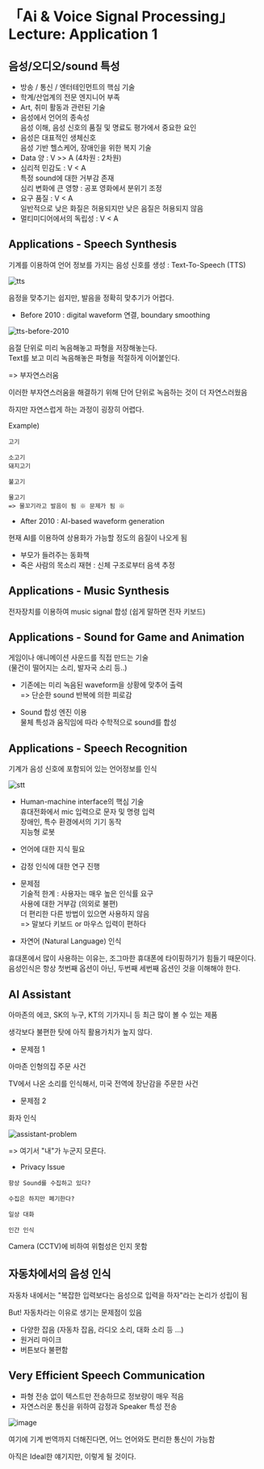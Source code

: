 # 「Ai & Voice Signal Processing」 Lecture: Application 1  
  
## 음성/오디오/sound 특성

* 방송 / 통신 / 엔터테인먼트의 핵심 기술
* 학계/산업계의 전문 엔지니어 부족
* Art, 취미 활동과 관련된 기술
* 음성에서 언어의 종속성  
음성 이해, 음성 신호의 품질 및 명료도 평가에서 중요한 요인   
* 음성은 대표적인 생체신호  
음성 기반 헬스케어, 장애인을 위한 복지 기술  
* Data 양 : V >> A (4차원 : 2차원)
* 심리적 민감도 : V < A  
특정 sound에 대한 거부감 존재   
심리 변화에 큰 영향 : 공포 영화에서 분위기 조정  
* 요구 품질 : V < A  
일반적으로 낮은 화질은 허용되지만 낮은 음질은 허용되지 않음   
* 멀티미디어에서의 독립성 : V < A  
  
## Applications - Speech Synthesis
  
기계를 이용하여 언어 정보를 가지는 음성 신호를 생성 : Text-To-Speech (TTS)
  
![tts](https://user-images.githubusercontent.com/42150335/78545239-6f5aa500-7836-11ea-8851-b87875dd586f.png)
  
음정을 맞추기는 쉽지만, 발음을 정확히 맞추기가 어렵다.  
  
- Before 2010 : digital waveform 연결, boundary smoothing  
  
![tts-before-2010](https://user-images.githubusercontent.com/42150335/78545482-cfe9e200-7836-11ea-93e1-dc07293a672c.png)
  
음절 단위로 미리 녹음해놓고 파형을 저장해놓는다.  
Text를 보고 미리 녹음해놓은 파형을 적절하게 이어붙인다.  
  
=> 부자연스러움
  
이러한 부자연스러움을 해결하기 위해 단어 단위로 녹음하는 것이 더 자연스러웠음
  
하지만 자연스럽게 하는 과정이 굉장히 어렵다.  
  
Example)  
```
고기

소고기
돼지고기

불고기

물고기
=> 물꼬기라고 발음이 됨 ※ 문제가 됨 ※
```

- After 2010 : AI-based waveform generation  
  
현재 AI를 이용하여 상용화가 가능할 정도의 음질이 나오게 됨
  
* 부모가 들려주는 동화책  
* 죽은 사람의 목소리 재현 : 신체 구조로부터 음색 추정  
  
## Applications - Music Synthesis
  
전자장치를 이용하여 music signal 합성
(쉽게 말하면 전자 키보드)  
  
## Applications - Sound for Game and Animation
  
게임이나 애니메이션 사운드를 직접 만드는 기술  
(물건이 떨어지는 소리, 발자국 소리 등..)  

* 기존에는 미리 녹음된 waveform을 상황에 맞추어 출력  
=> 단순한 sound 반복에 의한 피로감  
  
* Sound 합성 엔진 이용  
물체 특성과 움직임에 따라 수학적으로 sound를 합성  
  
## Applications - Speech Recognition  
  
기계가 음성 신호에 포함되어 있는 언어정보를 인식  
  
![stt](https://user-images.githubusercontent.com/42150335/78549178-ebf08200-783c-11ea-9dfa-3922f0d77404.png)
  
* Human-machine interface의 핵심 기술  
휴대전화에서 mic 입력으로 문자 및 명령 입력  
장애인, 특수 환경에서의 기기 동작  
지능형 로봇  
* 언어에 대한 지식 필요  
* 감정 인식에 대한 연구 진행  
* 문제점  
기술적 한계 : 사용자는 매우 높은 인식률 요구  
사용에 대한 거부감 (의외로 불편)  
더 편리한 다른 방법이 있으면 사용하지 않음  
=> 말보다 키보드 or 마우스 입력이 편하다


* 자연어 (Natural Language) 인식  
  
휴대폰에서 많이 사용하는 이유는, 조그마한 휴대폰에 타이핑하기가 힘들기 때문이다.  
음성인식은 항상 첫번째 옵션이 아닌, 두번째 세번째 옵션인 것을 이해해야 한다.  
  
## AI Assistant  
  
아마존의 에코, SK의 누구, KT의 기가지니 등 최근 많이 볼 수 있는 제품  
  
생각보다 불편한 탓에 아직 활용가치가 높지 않다.  
  
* 문제점 1  
  
아마존 인형의집 주문 사건  
  
TV에서 나온 소리를 인식해서, 미국 전역에 장난감을 주문한 사건  
  
* 문제점 2
  
화자 인식
  
 ![assistant-problem](https://user-images.githubusercontent.com/42150335/78549804-e8112f80-783d-11ea-83fd-3f6bb63870c4.png)  
   
=> 여기서 "내"가 누군지 모른다.
  
* Privacy Issue  
```  
항상 Sound를 수집하고 있다?  
  
수집은 하지만 폐기한다?  
  
일상 대화  
  
인간 인식
```
  
Camera (CCTV)에 비하여 위험성은 인지 못함  
  
## 자동차에서의 음성 인식  
  
자동차 내에서는 "복잡한 입력보다는 음성으로 입력을 하자"라는 논리가 성립이 됨  
  
But! 자동차라는 이유로 생기는 문제점이 있음  
  
* 다양한 잡음 (자동차 잡음, 라디오 소리, 대화 소리 등 ...)  
* 원거리 마이크  
* 버튼보다 불편함  
  
## Very Efficient Speech Communication
  
* 파형 전송 없이 텍스트만 전송하므로 정보량이 매우 적음  
* 자연스러운 통신을 위하여 감정과 Speaker 특성 전송  
  
![image](https://user-images.githubusercontent.com/42150335/78550813-b8fbbd80-783f-11ea-9ad4-c97440914b0c.png)  
  
여기에 기계 번역까지 더해진다면, 어느 언어와도 편리한 통신이 가능함  
  
아직은 Ideal한 얘기지만, 이렇게 될 것이다.  